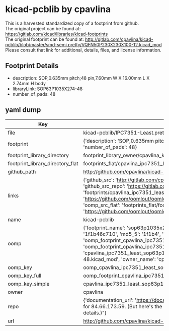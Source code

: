 # kicad-pcblib by cpavlina  
This is a harvested standardized copy of a footprint from github.  
The original project can be found at:  
https://gitlab.com/kicad/libraries/kicad-footprints  
The original footprint can be found at:
http://gitlab.com/cpavlina/kicad-pcblib/blob/master/smd-semi.pretty/VQFN50P230X230X100-12.kicad_mod
Please consult that link for additional, details, files, and license information.  
## Footprint Details
* description: SOP,0.635mm pitch;48 pin,7.60mm W X 16.00mm L X 2.74mm H body  
* libraryLink: SOP63P1035X274-48  
* number_of_pads: 48  
## yaml dump  
| Key | Value |  
| --- | --- |  
| file | kicad-pcblib/IPC7351-Least.pretty/SOP63P1035X274-48.kicad_mod |  
| footprint | {'description': 'SOP,0.635mm pitch;48 pin,7.60mm W X 16.00mm L X 2.74mm H body', 'libraryLink': 'SOP63P1035X274-48', 'number_of_pads': 48} |  
| footprint_library_directory | footprint_library_owner/cpavlina_kicad-pcblib |  
| footprint_library_directory_flat | footprints_flat/cpavlina_ipc7351_least_sop63p1035x274_48/working |  
| github_path | http://github.com/cpavlina/kicad-pcblib/blob/master/IPC7351-Least.pretty/SOP63P1035X274-48.kicad_mod |  
| links | {'github_src': 'http://gitlab.com/cpavlina/kicad-pcblib/blob/master/smd-semi.pretty/VQFN50P230X230X100-12.kicad_mod', 'github_src_repo': 'https://gitlab.com/kicad/libraries/kicad-footprints', 'oomp_bot': 'footprints/cpavlina_ipc7351_least_sop63p1035x274_48/working', 'oomp_bot_github': 'https://github.com/oomlout/oomlout_oomp_footprint_bot/tree/main/footprints/cpavlina_ipc7351_least_sop63p1035x274_48/working', 'oomp_src_flat': 'footprints_flat/footprints_flat/cpavlina_ipc7351_least_sop63p1035x274_48/working', 'oomp_src_flat_github': 'https://github.com/oomlout/oomlout_oomp_footprint_src/tree/main/footprints_flat/cpavlina_ipc7351_least_sop63p1035x274_48/working'} |  
| name | kicad-pcblib |  
| oomp | {'footprint_name': 'sop63p1035x274_48', 'library_name': 'ipc7351_least', 'md5': '1f1b46c710ab4b57f339d45ed2bacd43', 'md5_10': '1f1b46c710', 'md5_5': '1f1b4', 'md5_6': '1f1b46', 'oomp_key': 'oomp_cpavlina_ipc7351_least_sop63p1035x274_48', 'oomp_key_extra': 'oomp_footprint_cpavlina_ipc7351_least_sop63p1035x274_48', 'oomp_key_full': 'oomp_footprint_cpavlina_ipc7351_least_sop63p1035x274_48_1f1b46', 'oomp_key_simple': 'cpavlina_ipc7351_least_sop63p1035x274_48', 'original_filename': 'kicad-pcblib/IPC7351-Least.pretty/SOP63P1035X274-48.kicad_mod', 'owner_name': 'cpavlina'} |  
| oomp_key | oomp_cpavlina_ipc7351_least_sop63p1035x274_48 |  
| oomp_key_full | oomp_footprint_cpavlina_ipc7351_least_sop63p1035x274_48 |  
| oomp_key_simple | cpavlina_ipc7351_least_sop63p1035x274_48 |  
| owner | cpavlina |  
| repo | {'documentation_url': 'https://docs.github.com/rest/overview/resources-in-the-rest-api#rate-limiting', 'message': "API rate limit exceeded for 84.66.173.59. (But here's the good news: Authenticated requests get a higher rate limit. Check out the documentation for more details.)"} |  
| url | http://github.com/cpavlina/kicad-pcblib |  

